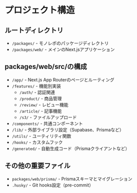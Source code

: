 # プロジェクト構造

## ルートディレクトリ

- `/packages/` - モノレポのパッケージディレクトリ
- `/packages/web/` - メインのNext.jsアプリケーション

## packages/web/src/の構成

- `/app/` - Next.js App Routerのページとルーティング
- `/features/` - 機能別実装
  - `/auth/` - 認証関連
  - `/product/` - 商品管理
  - `/review/` - レビュー機能
  - `/article/` - 記事機能
  - `/s3/` - ファイルアップロード
- `/components/` - 共通コンポーネント
- `/lib/` - 外部ライブラリ設定（Supabase、Prismaなど）
- `/utils/` - ユーティリティ関数
- `/hooks/` - カスタムフック
- `/generated/` - 自動生成コード（Prismaクライアントなど）

## その他の重要ファイル

- `packages/web/prisma/` - Prismaスキーマとマイグレーション
- `.husky/` - Git hooks設定（pre-commit）
